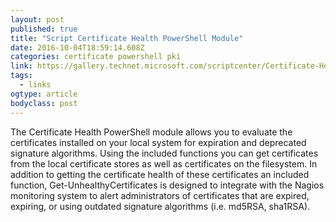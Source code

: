 ```yaml
---
layout: post 
published: true 
title: "Script Certificate Health PowerShell Module" 
date: 2016-10-04T18:59:14.608Z 
categories: certificate powershell pki
link: https://gallery.technet.microsoft.com/scriptcenter/Certificate-Health-b646aeff 
tags:
  - links
ogtype: article 
bodyclass: post 
---
```


The Certificate Health PowerShell module allows you to evaluate the certificates installed on your local system for expiration and deprecated signature algorithms. Using the included functions you can get certificates from the local certificate stores as well as certificates on the filesystem. In addition to getting the certificate health of these certificates an included function, Get-UnhealthyCertificates is designed to integrate with the Nagios monitoring system to alert administrators of certificates that are expired, expiring, or using outdated signature algorithms (i.e. md5RSA, sha1RSA).

 
